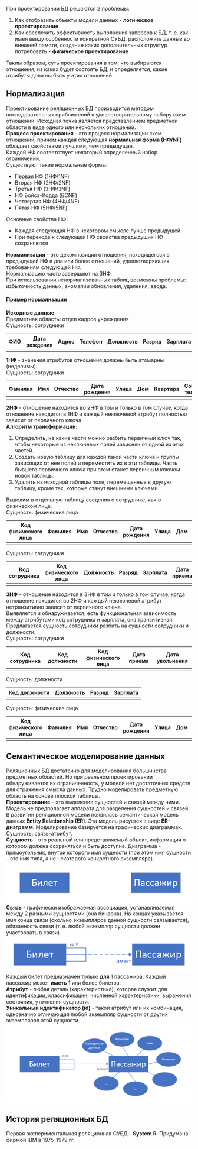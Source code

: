 При проектировании БД решаются 2 проблемы: 
1. Как отобразить объекты модели данных - **логическое проектирование**
2. Как обеспечить эффективность выполнения запросов к БД, т. е. как имея ввиду особенности конкретной СУБД, расположить данные во внешней памяти, создание каких дополнительных структур потребовать - **физическое проектирование**
  
Таким образом, суть проектирования в том, что выбираются отношения, из каких будет состоять БД, и определяется, какие атрибуты должны быть у этих отношений
## Нормализация
Проектирование реляционных БД производится методом последовательных приближений к удовлетворительному набору схем отношений. Исходная точка является представлением предметной области в виде одного или нескольких отношений.  
**Процесс проектирования** - это процесс нормализации схем отношений, причем каждая следующая **нормальная форма (НФ/NF)** обладает свойствами лучшими, чем предыдущая.  
Каждой НФ соответствует некоторый определенный набор ограничений.  
Существуют такие нормальные формы:
- Первая НФ (1НФ/1NF)
- Вторая НФ (2НФ/2NF)
- Третья НФ (3НФ/3NF)
- НФ Бойса-Кодда (BCNF)
- Четвертая НФ (4НФ/4NF)
- Пятая НФ (5НФ/5NF)
  
Основные свойства НФ:
- Каждая следующая НФ в некотором смысле лучше предыдущей
- При переходе к следующей НФ свойства предыдущих НФ сохраняются
  
**Нормализация** - это декомпозиция отношения, находящегося в предыдущей НФ в два или более отношений, удовлетворяющих требованиям следующей НФ.  
Нормализацию часто завершают на 3НФ.  
При использовании ненормализованных таблиц возможны проблемы: избыточность данных, аномалии обновления, удаления, ввода.  
#### Пример нормализации
**Исходные данные**  
Предметная область: отдел кадров учреждения  
Сущность: сотрудники  

| ФИО | Дата рождения | Адрес | Телефон | Должность | Разряд | Зарплата | Дата приема | Дата увольнения |
| --- | ------------- | ----- | ------- | --------- | ------ | -------- | ----------- | --------------- |
|     |               |       |         |           |        |          |             |                 |
  
**1НФ** - значения атрибутов отношения должны быть атомарны (неделимы).  
Сущность: сотрудники  

| Фамилия | Имя | Отчество | Дата рождения | Улица | Дом | Квартира | Сотовый телефон | Рабочий телефон | Должность | Разряд | Зарплата | Дата приема | Дата увольнения |
| ------- | --- | -------- | ------------- | ----- | --- | -------- | --------------- | --------------- | --------- | ------ | -------- | ----------- | --------------- |
|         |     |          |               |       |     |          |                 |                 |           |        |          |             |                 |
  
**2НФ** - отношение находится во 2НФ в том и только в том случае, когда отношение находится в 1НФ и каждый неключевой атрибут полностью зависит от первичного ключа.  
**Алгоритм трансформации:**
1. Определить, на какие части можно разбить первичный ключ так, чтобы некоторые из неключевых полей зависели от одной из этих частей.
2. Создать новую таблицу для каждой такой части ключа и группы зависящих от нее полей и переместить их в эти таблицы. Часть бывшего первичного ключа при этом станет первичным ключом новой таблицы.
3. Удалить из исходной таблицы поля, перемещенные в другую таблицу, кроме тех, которые станут внешними ключами.
  
Выделим в отдельную таблицу сведения о сотруднике, как о физическом лице.  
Сущность: физические лица  

| Код физического лица | Фамилия | Имя | Отчество | Дата рождения | Улица | Дом | Квартира | Сотовый телефон | Рабочий телефон |
| -------------------- | ------- | --- | -------- | ------------- | ----- | --- | -------- | --------------- | --------------- |
|                      |         |     |          |               |       |     |          |                 |                 |
  
Сущность: сотрудники  

| Код сотрудника | Код физического лица | Должность | Разряд | Зарплата | Дата приема | Дата увольнения |
| -------------- | -------------------- | --------- | ------ | -------- | ----------- | --------------- |
|                |                      |           |        |          |             |                 |
  
**3НФ** - отношение находится в 3НФ в том и только в том случае, когда отношение находится во 2НФ и каждый неключевой атрибут нетранзитивно зависит от первичного ключа.  
Выявляется и обнаруживается, есть функциональная зависимость между атрибутами код сотрудника и зарплата, она транзитивная. Предлагается сущность сотрудники разбить на сущности сотрудники и должности.  
Сущность: сотрудники  

| Код сотрудника | Код должности | Код физического лица | Дата приема | Дата увольнения |
| -------------- | ------------- | -------------------- | ----------- | --------------- |
|                |               |                      |             |                 |
  
Сущность: должности  

| Код должности | Должность | Разряд | Зарплата |
| ------------- | --------- | ------ | -------- |
|               |           |        |          |
  
Сущность: физические лица  

| Код физического лица | Фамилия | Имя | Отчество | Дата рождения | Улица | Дом | Квартира | Сотовый телефон | Рабочий телефон |
| -------------------- | ------- | --- | -------- | ------------- | ----- | --- | -------- | --------------- | --------------- |
|                      |         |     |          |               |       |     |          |                 |                 |
## Семантическое моделирование данных
Реляционных БД достаточно для моделирования большинства предметных областей. Но при реальном проектировании обнаруживается их ограниченность, у модели нет достаточных средств для отражения смысла данных. Трудно моделировать предметную область на основе плоской таблицы.  
**Проектирование** - это выделение сущностей и связей между ними. Модель не предполагает аппарата для разделения сущностей и связей. В развитии реляционной модели появилась семантическая модель данных **Entity Relationship (ER)**. Эта модель рисуется в виде **ER-диаграмм**. Моделирование базируется на графических диаграммах. Сущность: связь-атрибут.  
**Сущность** - это реальный или представляемый объект, информация о котором должна сохраняться и быть доступна. Диаграмма - прямоугольник, внутри которого имя сущности (при этом имя сущности - это имя типа, а не некоторого конкретного экземпляра).  
![Сущности](../Pictures/07_01.%20Сущности.png)  
**Связь** - графически изображаемая ассоциация, устанавливаемая между 2 разными сущностями (она бинарна). На концах указывается имя конца связи (сколько экземпляров данной сущности связывается), обязанность связи (т. е. любой экземпляр сущности должен участвовать в связи).  
![Связи между сущностями](../Pictures/07_02.%20Связи%20между%20сущностями.png)  
Каждый билет предназначен только **для** 1 пассажира. Каждый пассажир может **иметь** 1 или более билетов.  
**Атрибут** - любая деталь (характеристика), которая служит для идентификации, классификации, численной характеристики, выражения состояния, уточнения сущности.  
**Уникальный идентификатор (id)** - такой атрибут или их комбинация, однозначно отличающая любой экземпляр сущности от других экземпляров этой сущности.  
![Атрибуты сущности](../Pictures/07_03.%20Атрибуты%20сущности.png)  
## История реляционных БД
Первая экспериментальная реляционная СУБД - **System R**. Придумана фирмой IBM в 1975-1979 гг.
